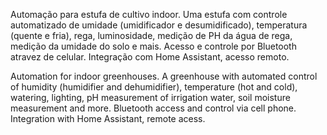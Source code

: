 Automação para estufa de cultivo indoor.
Uma estufa com controle automatizado de umidade (umidificador e desumidificado), temperatura (quente e fria), rega, luminosidade, medição de PH da água de rega, medição da umidade do solo e mais.
Acesso e controle por Bluetooth atravez de celular.
Integração com Home Assistant, acesso remoto.

Automation for indoor greenhouses.
A greenhouse with automated control of humidity (humidifier and dehumidifier), temperature (hot and cold), watering, lighting, pH measurement of irrigation water, soil moisture measurement and more.
Bluetooth access and control via cell phone.
Integration with Home Assistant, remote acess.




